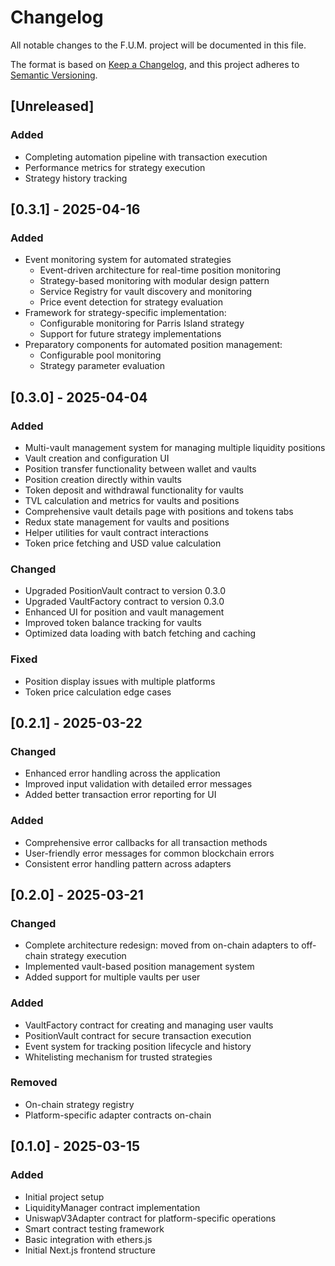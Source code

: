 # Changelog

All notable changes to the F.U.M. project will be documented in this file.

The format is based on [Keep a Changelog](https://keepachangelog.com/en/1.0.0/),
and this project adheres to [Semantic Versioning](https://semver.org/spec/v2.0.0.html).

## [Unreleased]
### Added
- Completing automation pipeline with transaction execution
- Performance metrics for strategy execution
- Strategy history tracking

## [0.3.1] - 2025-04-16
### Added
- Event monitoring system for automated strategies
  - Event-driven architecture for real-time position monitoring
  - Strategy-based monitoring with modular design pattern
  - Service Registry for vault discovery and monitoring
  - Price event detection for strategy evaluation
- Framework for strategy-specific implementation:
  - Configurable monitoring for Parris Island strategy
  - Support for future strategy implementations
- Preparatory components for automated position management:
  - Configurable pool monitoring
  - Strategy parameter evaluation

## [0.3.0] - 2025-04-04
### Added
- Multi-vault management system for managing multiple liquidity positions
- Vault creation and configuration UI
- Position transfer functionality between wallet and vaults
- Position creation directly within vaults
- Token deposit and withdrawal functionality for vaults
- TVL calculation and metrics for vaults and positions
- Comprehensive vault details page with positions and tokens tabs
- Redux state management for vaults and positions
- Helper utilities for vault contract interactions
- Token price fetching and USD value calculation

### Changed
- Upgraded PositionVault contract to version 0.3.0
- Upgraded VaultFactory contract to version 0.3.0
- Enhanced UI for position and vault management
- Improved token balance tracking for vaults
- Optimized data loading with batch fetching and caching

### Fixed
- Position display issues with multiple platforms
- Token price calculation edge cases

## [0.2.1] - 2025-03-22
### Changed
- Enhanced error handling across the application
- Improved input validation with detailed error messages
- Added better transaction error reporting for UI

### Added
- Comprehensive error callbacks for all transaction methods
- User-friendly error messages for common blockchain errors
- Consistent error handling pattern across adapters

## [0.2.0] - 2025-03-21
### Changed
- Complete architecture redesign: moved from on-chain adapters to off-chain strategy execution
- Implemented vault-based position management system
- Added support for multiple vaults per user

### Added
- VaultFactory contract for creating and managing user vaults
- PositionVault contract for secure transaction execution
- Event system for tracking position lifecycle and history
- Whitelisting mechanism for trusted strategies

### Removed
- On-chain strategy registry
- Platform-specific adapter contracts on-chain

## [0.1.0] - 2025-03-15
### Added
- Initial project setup
- LiquidityManager contract implementation
- UniswapV3Adapter contract for platform-specific operations
- Smart contract testing framework
- Basic integration with ethers.js
- Initial Next.js frontend structure
